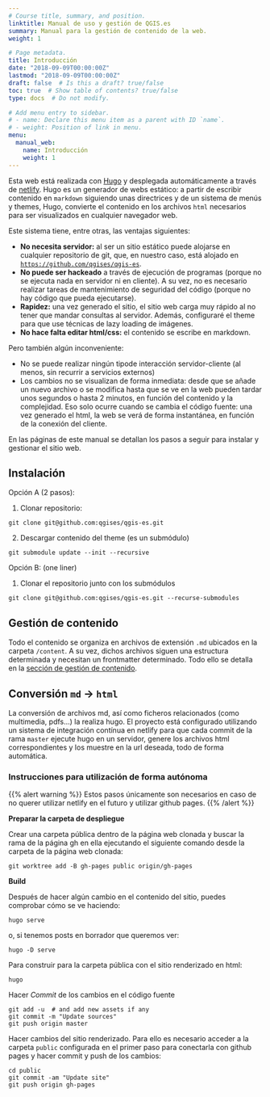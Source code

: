 ```yaml
---
# Course title, summary, and position.
linktitle: Manual de uso y gestión de QGIS.es
summary: Manual para la gestión de contenido de la web.
weight: 1

# Page metadata.
title: Introducción
date: "2018-09-09T00:00:00Z"
lastmod: "2018-09-09T00:00:00Z"
draft: false  # Is this a draft? true/false
toc: true  # Show table of contents? true/false
type: docs  # Do not modify.

# Add menu entry to sidebar.
# - name: Declare this menu item as a parent with ID `name`.
# - weight: Position of link in menu.
menu:
  manual_web:
    name: Introducción
    weight: 1
---
```


Esta web está realizada con [Hugo](https://gohugo.io) y desplegada automáticamente a través de [netlify](https://netlify.com).
Hugo es un generador de webs estático: a partir de escribir contenido en `markdown` siguiendo unas directrices y de un sistema de menús y themes, Hugo, convierte el contenido en los archivos `html` necesarios para ser visualizados en cualquier navegador web. 

Este sistema tiene, entre otras, las ventajas siguientes:
  * **No necesita servidor:** al ser un sitio estático puede alojarse en cualquier repositorio de git, que, en nuestro caso, está alojado en [`https://github.com/qgises/qgis-es`](https://github.com/qgises/qgis-es).
  * **No puede ser hackeado** a través de ejecución de programas (porque no se ejecuta nada en servidor ni en cliente). A su vez, no es necesario realizar tareas de mantenimiento de seguridad del código (porque no hay código que pueda ejecutarse).
  * **Rapidez:** una vez generado el sitio, el sitio web carga muy rápido al no tener que mandar consultas al servidor. Además, configuraré el theme para que use técnicas de lazy loading de imágenes.
  * **No hace falta editar html/css:** el contenido se escribe en markdown.

Pero también algún inconveniente:

* No se puede realizar ningún tipode interacción servidor-cliente (al menos, sin recurrir a servicios externos)
* Los cambios no se visualizan de forma inmediata: desde que se añade un nuevo archivo o se modifica hasta que se ve en la web pueden tardar unos segundos o hasta 2 minutos, en función del contenido y la complejidad. Eso solo ocurre cuando se cambia el código fuente: una vez generado el html, la web se verá de forma instantánea, en función de la conexión del cliente.

En las páginas de este manual se detallan los pasos a seguir para instalar y gestionar el sitio web.

## Instalación

Opción A (2 pasos):

1. Clonar repositorio:

  ```shell
  git clone git@github.com:qgises/qgis-es.git
  ```

2. Descargar contenido del theme (es un submódulo)
```shell
git submodule update --init --recursive
```

Opción B: (one liner)

1. Clonar el repositorio junto con los submódulos
```shell
git clone git@github.com:qgises/qgis-es.git --recurse-submodules
```

## Gestión de contenido

Todo el contenido se organiza en archivos de extensión `.md` ubicados en la carpeta `/content`. A su vez, dichos archivos siguen una estructura determinada y necesitan un frontmatter determinado. Todo ello se detalla en la [sección de gestión de contenido](/manuales/web-qgis/contenido/).

## Conversión `md` ->  `html`

La conversión de archivos md, así como ficheros relacionados (como multimedia, pdfs...) la realiza hugo. El proyecto está configurado utilizando un sistema de integración contínua en netlify para que cada commit de la rama `master` ejecute hugo en un servidor, genere los archivos html correspondientes y los muestre en la url deseada, todo de forma automática.

### Instrucciones para utilización de forma autónoma

{{% alert warning %}}
Estos pasos únicamente son necesarios en caso de no querer utilizar netlify en el futuro y utilizar github pages. 
{{% /alert %}}

**Preparar la carpeta de despliegue**

Crear una carpeta pública dentro de la página web clonada y buscar la rama de la página gh en ella ejecutando el siguiente comando desde la carpeta de la página web clonada:

```
git worktree add -B gh-pages public origin/gh-pages
```

**Build**

Después de hacer algún cambio en el contenido del sitio, puedes comprobar cómo se ve haciendo:

```
hugo serve
```

o, si tenemos posts en borrador que queremos ver:

```
hugo -D serve
```

Para construir para la carpeta pública con el sitio renderizado en html:

```
hugo
```

Hacer _Commit_ de los cambios en el código fuente

```
git add -u  # and add new assets if any
git commit -m "Update sources"
git push origin master
```

Hacer cambios del sitio renderizado. Para ello es necesario acceder a la carpeta `public` configurada en el primer paso para conectarla con github pages y hacer commit y push de los cambios:

```
cd public
git commit -am "Update site"
git push origin gh-pages
```